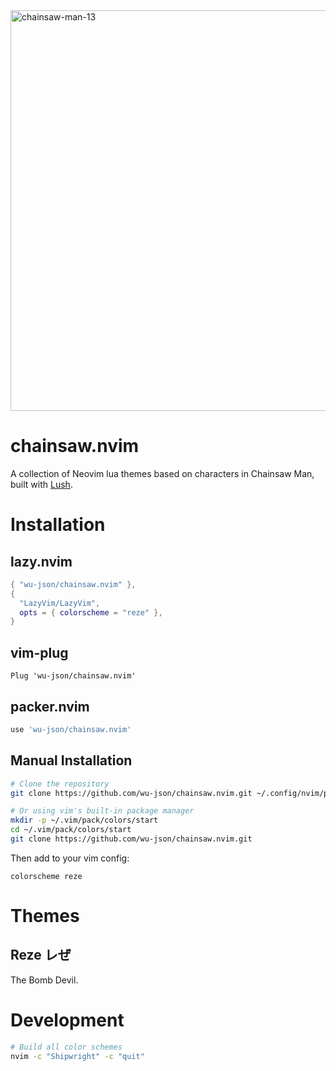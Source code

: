 <img width="1333" height="641" alt="chainsaw-man-13" src="https://github.com/user-attachments/assets/f9567a90-12df-4f1f-bc90-badb9a22956f" />

# chainsaw.nvim

A collection of Neovim lua themes based on characters in Chainsaw Man, built with [Lush](https://github.com/rktjmp/lush.nvim).

# Installation

## lazy.nvim
```lua
{ "wu-json/chainsaw.nvim" },
{
  "LazyVim/LazyVim",
  opts = { colorscheme = "reze" },
}
```

## vim-plug
```vim
Plug 'wu-json/chainsaw.nvim'
```

## packer.nvim
```lua
use 'wu-json/chainsaw.nvim'
```

## Manual Installation
```bash
# Clone the repository
git clone https://github.com/wu-json/chainsaw.nvim.git ~/.config/nvim/pack/colors/start/chainsaw.nvim

# Or using vim's built-in package manager
mkdir -p ~/.vim/pack/colors/start
cd ~/.vim/pack/colors/start
git clone https://github.com/wu-json/chainsaw.nvim.git
```

Then add to your vim config:
```vim
colorscheme reze
```

# Themes

## Reze レぜ

The Bomb Devil.

# Development

```bash
# Build all color schemes
nvim -c "Shipwright" -c "quit"
```
